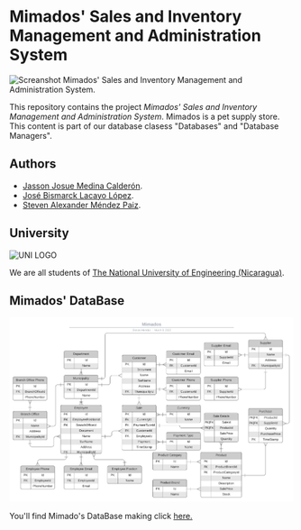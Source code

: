 # Mimados' Sales and Inventory Management and Administration System

![Screanshot Mimados' Sales and Inventory Management and Administration System.](https://i2.paste.pics/GDM43.png)

This repository contains the project *Mimados' Sales and Inventory Management and Administration System*. Mimados is a pet supply store. This content is part of our database clasess "Databases" and "Database Managers".

## Authors

* [Jasson Josue Medina Calderón](https://github.com/Hops28).
* [José Bismarck Lacayo López](/).
* [Steven Alexander Méndez Paiz](https://maslinks.com/Nu11Pointer).

## University

![UNI LOGO](https://upload.wikimedia.org/wikipedia/commons/f/f2/Logo_UNI_%281%29.png)

We are all students of [The National University of Engineering (Nicaragua)](https://en.wikipedia.org/wiki/National_University_of_Engineering_(Nicaragua)).

## Mimados' DataBase

![DataBase Diagram](https://raw.githubusercontent.com/Nu11Pointer/MimadosDB/main/Diagrams/Relational%20Model/diagram.png)

You'll find Mimado's DataBase making click [here.](https://github.com/Nu11Pointer/MimadosDB)